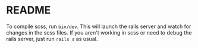 # README

To compile scss, run `bin/dev`. This will launch the rails server and watch for changes in the scss files.
If you aren't working in scss or need to debug the rails server, just run `rails s` as usual.
